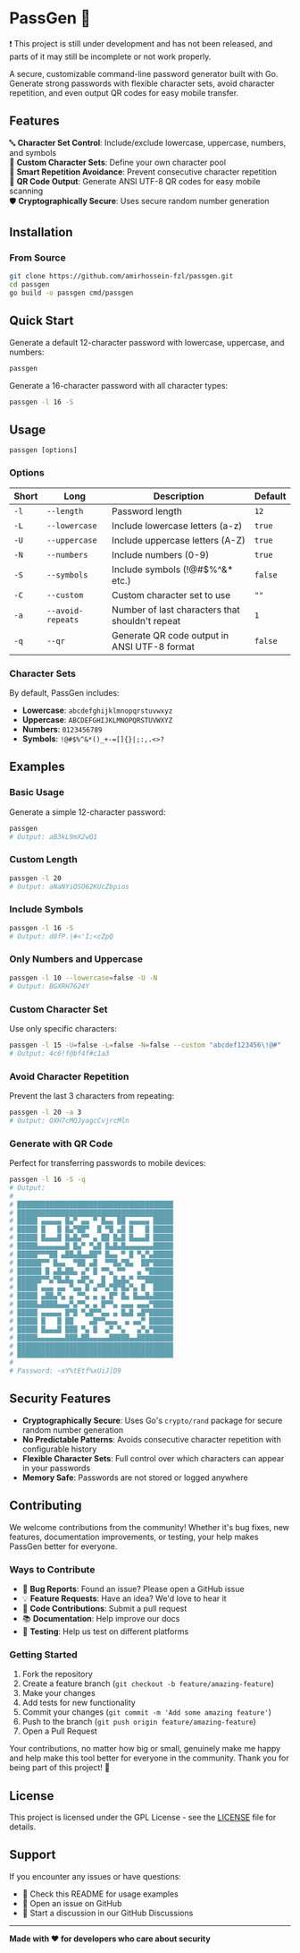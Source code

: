# PassGen 🔐
❗️ This project is still under development and has not been released, and parts of it may still be incomplete or not work properly.

A secure, customizable command-line password generator built with Go. Generate strong passwords with flexible character sets, avoid character repetition, and even output QR codes for easy mobile transfer.

## Features

🔤 **Character Set Control**: Include/exclude lowercase, uppercase, numbers, and symbols  
🎨 **Custom Character Sets**: Define your own character pool  
🔄 **Smart Repetition Avoidance**: Prevent consecutive character repetition  
📱 **QR Code Output**: Generate ANSI UTF-8 QR codes for easy mobile scanning  
🛡️ **Cryptographically Secure**: Uses secure random number generation  

## Installation

### From Source
```bash
git clone https://github.com/amirhossein-fzl/passgen.git
cd passgen
go build -o passgen cmd/passgen
```

## Quick Start

Generate a default 12-character password with lowercase, uppercase, and numbers:
```bash
passgen
```

Generate a 16-character password with all character types:
```bash
passgen -l 16 -S
```

## Usage

```
passgen [options]
```

### Options

| Short | Long              | Description                                     | Default |
| ----- | ----------------- | ----------------------------------------------- | ------- |
| `-l`  | `--length`        | Password length                                 | `12`    |
| `-L`  | `--lowercase`     | Include lowercase letters (a-z)                 | `true`  |
| `-U`  | `--uppercase`     | Include uppercase letters (A-Z)                 | `true`  |
| `-N`  | `--numbers`       | Include numbers (0-9)                           | `true`  |
| `-S`  | `--symbols`       | Include symbols (!@#$%^&* etc.)                 | `false` |
| `-C`  | `--custom`        | Custom character set to use                     | `""`    |
| `-a`  | `--avoid-repeats` | Number of last characters that shouldn't repeat | `1`     |
| `-q`  | `--qr`            | Generate QR code output in ANSI UTF-8 format    | `false` |

### Character Sets

By default, PassGen includes:
- **Lowercase**: `abcdefghijklmnopqrstuvwxyz`
- **Uppercase**: `ABCDEFGHIJKLMNOPQRSTUVWXYZ`
- **Numbers**: `0123456789`
- **Symbols**: `!@#$%^&*()_+-=[]{}|;:,.<>?`

## Examples

### Basic Usage

Generate a simple 12-character password:
```bash
passgen
# Output: aB3kL9mX2wQ1
```

### Custom Length
```bash
passgen -l 20
# Output: aNaNYiQSO62KUcZbpios
```

### Include Symbols
```bash
passgen -l 16 -S
# Output: d8fP.|#<'I;<cZpQ
```

### Only Numbers and Uppercase
```bash
passgen -l 10 --lowercase=false -U -N
# Output: BGXRH7624Y
```

### Custom Character Set
Use only specific characters:
```bash
passgen -l 15 -U=false -L=false -N=false --custom "abcdef123456\!@#"
# Output: 4c6!f@bf4f#c1a3
```

### Avoid Character Repetition
Prevent the last 3 characters from repeating:
```bash
passgen -l 20 -a 3
# Output: OXH7cMOJyagcCvjrcMln
```

### Generate with QR Code
Perfect for transferring passwords to mobile devices:
```bash
passgen -l 16 -S -q
# Output: 
#
# ███████████████████████████████████████
# ███████████████████████████████████████
# █████ ▄▄▄▄▄ █▄▀ ▄▄ ▀ █▄▄ ██ ▄▄▄▄▄ █████
# █████ █   █ █▄▀██▀  █ ▀█ ▄█ █   █ █████
# █████ █▄▄▄█ █▄█▄▀▀ ▄ ██ █▄█ █▄▄▄█ █████
# █████▄▄▄▄▄▄▄█ █▄▀ ▀▄█ █▄█▄█▄▄▄▄▄▄▄█████
# █████▀▀▀██ ▄██▄█▄▄██▀ █▄▄ ▀ █ ▀▄▀▄█████
# ██████▀▀ █▄▄  ▀██ ▄█  ▀▀█▄▀█▄  ██▀█████
# ██████ █ ▄█▄██▄ ▄▀ █ ▀▀▄ ▀▀   ▄ ▀██████
# ██████▀▀▄▀█▄█▄ ▄█▀▄  █  █▄█▄▀ ▀▀███████
# █████ ▄▄▄ ▄▄ ▀▄▄ █ ▄▀▀▄▀█▀█▄▀▄ █  █████
# █████ ▄██▄▀▄ ▄ ▀▀▄ ▄ ▄ █▀ █▄ █▄▄█▄█████
# █████▄████▄▄▄▀▄▀▀▄ ▄ █▀▀▄ ▄▄▄ ▄▄▄▀█████
# █████ ▄▄▄▄▄ █▀█ ▀▄█▀▀▄▄ ▄ █▄█ ▄█▀██████
# █████ █   █ ██    ▄█▀▀▄▄▄  ▄ ▄▄▀ ██████
# █████ █▄▄▄█ ███ ▀▄ █  ▄▀ ▀▄   ▄▀▄▀█████
# █████▄▄▄▄▄▄▄███▄██▄▄▄▄▄█████▄▄█████████
# ███████████████████████████████████████
# ███████████████████████████████████████
# 
# Password: ~xY%tEtf%xUiJ]D9
```

## Security Features

- **Cryptographically Secure**: Uses Go's `crypto/rand` package for secure random number generation
- **No Predictable Patterns**: Avoids consecutive character repetition with configurable history
- **Flexible Character Sets**: Full control over which characters can appear in your passwords
- **Memory Safe**: Passwords are not stored or logged anywhere

## Contributing

We welcome contributions from the community! Whether it's bug fixes, new features, documentation improvements, or testing, your help makes PassGen better for everyone.

### Ways to Contribute

- 🐛 **Bug Reports**: Found an issue? Please open a GitHub issue
- 💡 **Feature Requests**: Have an idea? We'd love to hear it
- 🔧 **Code Contributions**: Submit a pull request
- 📚 **Documentation**: Help improve our docs
- 🧪 **Testing**: Help us test on different platforms

### Getting Started

1. Fork the repository
2. Create a feature branch (`git checkout -b feature/amazing-feature`)
3. Make your changes
4. Add tests for new functionality
5. Commit your changes (`git commit -m 'Add some amazing feature'`)
6. Push to the branch (`git push origin feature/amazing-feature`)
7. Open a Pull Request

Your contributions, no matter how big or small, genuinely make me happy and help make this tool better for everyone in the community. Thank you for being part of this project! 🙏

## License

This project is licensed under the GPL License - see the [LICENSE](?tab=GPL-3.0-1-ov-file) file for details.

## Support

If you encounter any issues or have questions:

- 📖 Check this README for usage examples
- 🐛 Open an issue on GitHub
- 💬 Start a discussion in our GitHub Discussions

---

**Made with ❤️ for developers who care about security**